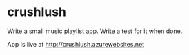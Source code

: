 # crushlush
Write a small music playlist app. Write a test for it when done.

App is live at http://crushlush.azurewebsites.net
